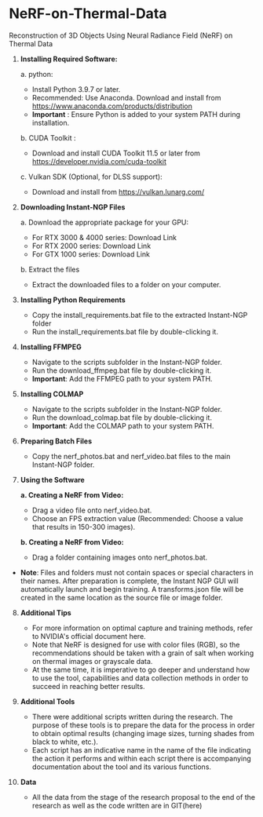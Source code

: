 # NeRF-on-Thermal-Data
Reconstruction of 3D Objects Using Neural Radiance Field (NeRF) on Thermal Data

1. **Installing Required Software:**
   
   a. python:
   - Install Python 3.9.7 or later.
   - Recommended: Use Anaconda. Download and install from https://www.anaconda.com/products/distribution
   - **Important** : Ensure Python is added to your system PATH during installation.
     
    b. CUDA Toolkit :
    - Download and install CUDA Toolkit 11.5 or later from https://developer.nvidia.com/cuda-toolkit

    c. Vulkan SDK (Optional, for DLSS support):
     - Download and install from https://vulkan.lunarg.com/


2. **Downloading Instant-NGP Files** 

   a. Download the appropriate package for your GPU:
    - For RTX 3000 & 4000 series: Download Link
    - For RTX 2000 series: Download Link  
    - For GTX 1000 series: Download Link
    
   b. Extract the files
    - Extract the downloaded files to a folder on your computer.

3. **Installing Python Requirements**
   - Copy the install_requirements.bat file to the extracted Instant-NGP folder
   - Run the install_requirements.bat file by double-clicking it.

4. **Installing FFMPEG**
   - Navigate to the scripts subfolder in the Instant-NGP folder.
   - Run the download_ffmpeg.bat file by double-clicking it.
   - **Important**: Add the FFMPEG path to your system PATH.

5. **Installing COLMAP**
   - Navigate to the scripts subfolder in the Instant-NGP folder.
   - Run the download_colmap.bat file by double-clicking it.
   - **Important**: Add the COLMAP path to your system PATH.

6. **Preparing Batch Files**
   - Copy the nerf_photos.bat and nerf_video.bat files to the main Instant-NGP folder.

7. **Using the Software**
   
     **a. Creating a NeRF from Video:**
   - Drag a video file onto nerf_video.bat.
   - Choose an FPS extraction value (Recommended: Choose a value that results in 150-300 images).
  
     
   **b. Creating a NeRF from Video:**
   - Drag a folder containing images onto nerf_photos.bat.
  
* **Note**: Files and folders must not contain spaces or special characters in their names.
After preparation is complete, the Instant NGP GUI will automatically launch and begin training. A transforms.json file will be created in the same location as the source file or image folder.


8. **Additional Tips**
   * For more information on optimal capture and training methods, refer to NVIDIA's official document here.
   * Note that NeRF is designed for use with color files (RGB), so the recommendations should be taken with a grain of salt when working on thermal images or grayscale data.
   * At the same time, it is imperative to go deeper and understand how to use the tool, capabilities and data collection methods in order to succeed in reaching better results.

   
9. **Additional Tools**
    - There were additional scripts written during the research. The purpose of these tools is to prepare the data for the process in order to obtain optimal results (changing image sizes, turning shades from black to white, etc.).
    - Each script has an indicative name in the name of the file indicating the action it performs and within each script there is accompanying documentation about the tool and its various functions.

10. **Data**
    - All the data from the stage of the research proposal to the end of the research as well as the code written are in GIT(here)    
